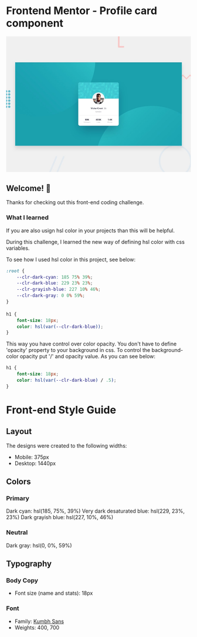 # Frontend Mentor - Profile card component

![Design preview for the Profile card component coding challenge](./design/desktop-preview.jpg)

## Welcome! 👋

Thanks for checking out this front-end coding challenge.

### What I learned

If you are also usign hsl color in your projects than this will be helpful.

During this challenge, I learned the new way of defining hsl color with css variables.

To see how I used hsl color in this project, see below:

```css
:root {
	--clr-dark-cyan: 185 75% 39%;
	--clr-dark-blue: 229 23% 23%;
	--clr-grayish-blue: 227 10% 46%;
	--clr-dark-gray: 0 0% 59%;
}

h1 {
	font-size: 18px;
	color: hsl(var(--clr-dark-blue));
}
```
This way you have control over color opacity. You don't have to define 'opacity' property to your background in css. To control the background-color opacity put '/' and opacity value. As you can see below:

```css
h1 {
	font-size: 18px;
	color: hsl(var(--clr-dark-blue) / .5);
}
```


# Front-end Style Guide

## Layout

The designs were created to the following widths:

- Mobile: 375px
- Desktop: 1440px

## Colors

### Primary

Dark cyan: hsl(185, 75%, 39%)
Very dark desaturated blue: hsl(229, 23%, 23%)
Dark grayish blue: hsl(227, 10%, 46%)

### Neutral

Dark gray: hsl(0, 0%, 59%)

## Typography

### Body Copy

- Font size (name and stats): 18px

### Font

- Family: [Kumbh Sans](https://fonts.google.com/specimen/Kumbh+Sans)
- Weights: 400, 700